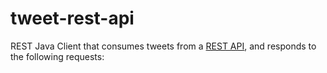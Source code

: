 # tweet-rest-api

REST Java Client that consumes tweets from a [REST API](https://foyzulhassan.github.io/files/favs.json), and responds to the following requests:


